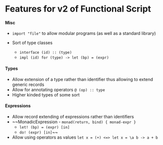 # Features for v2 of Functional Script

#### Misc
- `import "file"` to allow modular programs (as well as a standard library)

- Sort of type classes
    - `interface (id) :: (type)`
    - `impl (id) for (type) -> let (bp) = (expr)`
    
#### Types
- Allow extension of a type rather than identifier thus allowing to extend generic records
- Allow for annotating operators `@ (op) :: type`
- Higher kinded types of some sort

#### Expressions
- Allow record extending of expressions rather than identifiers
- ~~MonadicExpression - `monad(return, bind) { monad-expr }`
    - `let! (bp) = (expr) [in]`
    - `do! (expr) [in]`~~
- Allow using operators as values `let x = (+) <=> let x = \a b -> a + b`
